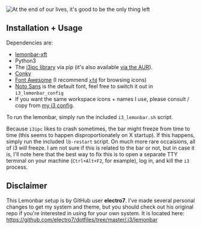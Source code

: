 ![At the end of our lives, it's good to be the only thing left](http://i.imgur.com/ZSo85b2.png)

## Installation + Usage

Dependencies are:

* [lemonbar-xft](https://aur.archlinux.org/packages/lemonbar-xft-git/)
* Python3
* The [i3ipc library](https://pypi.python.org/pypi/i3ipc) via pip (it's also available [via the AUR](https://aur.archlinux.org/packages/i3ipc-python-git/)).
* [Conky](https://aur.archlinux.org/packages/conky-git/)
* [Font Awesome](https://aur.archlinux.org/packages/otf-font-awesome/) (I recommend [`xfd`](https://www.archlinux.org/packages/extra/x86_64/xorg-xfd/) for browsing icons)
* [Noto Sans](https://aur.archlinux.org/packages/ttf-noto/) is the default font, feel free to switch it out in `i3_lemonbar_config`
* If you want the same workspace icons + names I use, please consult / copy from [my i3 config](https://github.com/CopperBadger/dotfiles/blob/master/dots/.i3/config-new).

To run the lemonbar, simply run the included `i3_lemonbar.sh` script.

Because `i3ipc` likes to crash sometimes, the bar might freeze from time to time
(this seems to happen disproportionately on X startup). If this happens, simply run
the included `lb-restart` script. On much more rare occaisions, all of i3
will freeze. I am not sure if this is related to the bar or not, but in case it is,
I'll note here that the best way to fix this is to open a separate TTY terminal on
your machine (`Ctrl+Alt+F2`, for example), log in, and kill the `i3` process.

## Disclaimer

This Lemonbar setup is by GitHub user **electro7**. I've made several personal
changes to get my system and theme, but you should check out his original repo
if you're interested in using for your own system. It is located here:
https://github.com/electro7/dotfiles/tree/master/.i3/lemonbar
